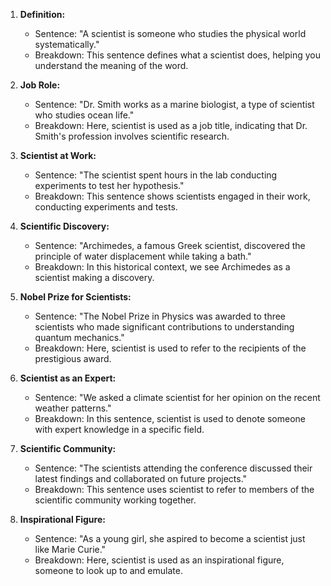 1. **Definition:**
   - Sentence: "A scientist is someone who studies the physical world systematically."
   - Breakdown: This sentence defines what a scientist does, helping you understand the meaning of the word.

2. **Job Role:**
   - Sentence: "Dr. Smith works as a marine biologist, a type of scientist who studies ocean life."
   - Breakdown: Here, scientist is used as a job title, indicating that Dr. Smith's profession involves scientific research.

3. **Scientist at Work:**
   - Sentence: "The scientist spent hours in the lab conducting experiments to test her hypothesis."
   - Breakdown: This sentence shows scientists engaged in their work, conducting experiments and tests.

4. **Scientific Discovery:**
   - Sentence: "Archimedes, a famous Greek scientist, discovered the principle of water displacement while taking a bath."
   - Breakdown: In this historical context, we see Archimedes as a scientist making a discovery.

5. **Nobel Prize for Scientists:**
   - Sentence: "The Nobel Prize in Physics was awarded to three scientists who made significant contributions to understanding quantum mechanics."
   - Breakdown: Here, scientist is used to refer to the recipients of the prestigious award.

6. **Scientist as an Expert:**
   - Sentence: "We asked a climate scientist for her opinion on the recent weather patterns."
   - Breakdown: In this sentence, scientist is used to denote someone with expert knowledge in a specific field.

7. **Scientific Community:**
   - Sentence: "The scientists attending the conference discussed their latest findings and collaborated on future projects."
   - Breakdown: This sentence uses scientist to refer to members of the scientific community working together.

8. **Inspirational Figure:**
   - Sentence: "As a young girl, she aspired to become a scientist just like Marie Curie."
   - Breakdown: Here, scientist is used as an inspirational figure, someone to look up to and emulate.